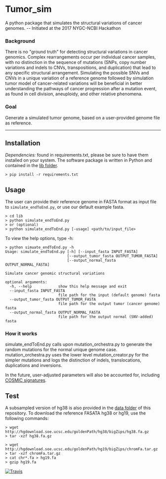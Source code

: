 # Tumor_sim
A python package that simulates the structural variations of cancer genomes. -- Initiated at the 2017 NYGC-NCBI Hackathon 

### Background 
There is no "ground truth" for detecting structural variations in cancer genomics. Complex rearrangements occur per individual cancer samples, with no distinction in the sequence of mutations (SNPs, copy number variations and indels to CNVs, transpositions, and duplication) that lead to any specific structural arrangement. Simulating the possible SNVs and CNVs in a unique variation of a reference genome followed by simulation tumor model of cancer-related variations will be beneficial in
better understanding the pathways of cancer progression after a mutation event, as found in cell division, aneuploidy, and other relative phenomena.

### Goal
Generate a simulated tumor genome, based on a user-provided genome file as reference. 
***
## Installation
*Dependencies:* found in requirements.txt, please be sure to have them installed on your system. The software package is written in Python and contained in the [lib folder](https://github.com/NCBI-Hackathons/Tumor_sim/tree/master/lib). 
```
> pip install -r requirements.txt
```

## Usage
The user can provide their reference genome in FASTA format as input file to `simulate_endToEnd.py`, or use our default example fasta.

```
> cd lib
> python simulate_endToEnd.py 
> or (optional)
> python simulate_endToEnd.py [-usage] <path/to/input_file>
```

To view the help options, type -h:
```
> python simuate_endToEnd.py -h
Usage: simulate_endToEnd.py [-h] [--input_fasta INPUT_FASTA]
                            [--output_tumor_fasta OUTPUT_TUMOR_FASTA]
                            [--output_normal_fasta OUTPUT_NORMAL_FASTA]

Simulate cancer genomic structural variations

optional arguments:
  -h, --help            show this help message and exit
  --input_fasta INPUT_FASTA
                        file path for the input (default genome) fasta
  --output_tumor_fasta OUTPUT_TUMOR_FASTA
                        file path for the output tumor (cancer genome) fasta
  --output_normal_fasta OUTPUT_NORMAL_FASTA
                        file path for the output normal (SNV-added) fasta
```

### How it works
simulate_endToEnd.py calls upon mutation_orchestra.py to generate the random mutations for the normal unique genome case.
mutation_orchestra.py uses the lower level mutation_creator.py for the simpler mutations and logs the distinction of indels, translocations, duplications and inversions.

In the future, user-adjusted parameters will also be accounted for, including [COSMIC signatures](http://cancer.sanger.ac.uk/cosmic/signatures).

## Test
A subsampled version of hg38 is also provided in the [data folder](https://github.com/NCBI-Hackathons/Tumor_sim/tree/master/data) of this repository.
To download the reference FASATA hg38 or hg19, use the following commands:

```
> wget  http://hgdownload.soe.ucsc.edu/goldenPath/hg38/bigZips/hg38.fa.gz
> tar -xzf hg38.fa.gz
```

```
> wget http://hgdownload.soe.ucsc.edu/goldenPath/hg19/bigZips/chromFa.tar.gz
> tar -xzf chromFa.tar.gz
> cat chr*.fa > hg19.fa
> gzip hg19.fa
```

[![Travis](https://api.travis-ci.org/NCBI-Hackathons/Tumor_sim.svg?branch=master)](https://travis-ci.org/NCBI-Hackathons/Tumor_sim)
